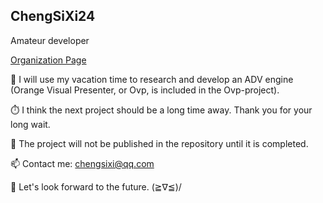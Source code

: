 <!--
**ChengSiXi24/ChengSiXi24** is a ✨ _special_ ✨ repository because its `README.md` (this file) appears on your GitHub profile.
-->

## ChengSiXi24
Amateur developer

[Organization Page](https://github.com/FavouriteSeasons)

🔭 I will use my vacation time to research and develop an ADV engine (Orange Visual Presenter, or Ovp, is included in the Ovp-project).

⏱️ I think the next project should be a long time away. Thank you for your long wait.

💬 The project will not be published in the repository until it is completed.

📫 Contact me: chengsixi@qq.com

🌈 Let's look forward to the future. (≧∇≦)/
